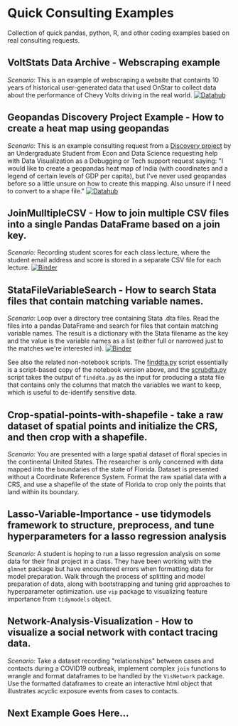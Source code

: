 # Quick Consulting Examples

Collection of quick pandas, python, R, and other coding examples based on real consulting requests.

## VoltStats Data Archive - Webscraping example

*Scenario:* This is an example of webscraping a website that containts 10 years of historical user-generated data that used OnStar to collect data about the performance of Chevy Volts driving in the real world. [![Datahub](https://img.shields.io/badge/launch-datahhub-blue)](https://dlab.datahub.berkeley.edu/hub/user-redirect/git-pull?repo=https%3A%2F%2Fgithub.com%2Fdlab-berkeley%2Fquick-consulting-examples&urlpath=tree%2Fquick-consulting-examples%2FVolt%20Stats%20solution%20in%20Python.ipynb&branch=master)


## Geopandas Discovery Project Example - How to create a heat map using geopandas

*Scenario:* This is an example consulting request from a [Discovery project](https://data.berkeley.edu/research/discovery-program-home) by an Undergraduate Student from Econ and Data Science requesting help with Data Visualization as a Debugging or Tech support request saying: "I would like to create a geopandas heat map of India (with coordinates and a legend of certain levels of GDP per capita), but I've never used geopandas before so a little unsure on how to create this mapping. Also unsure if I need to convert to a shape file."
[![Datahub](https://mybinder.org/badge_logo.svg)](https://dlab.datahub.berkeley.edu/hub/user-redirect/git-pull?repo=https%3A%2F%2Fgithub.com%2Fdlab-berkeley%2Fquick-consulting-examples&urlpath=tree%2Fquick-consulting-examples%2FGeopandas+Discovery+Project+Example.ipynb&branch=master)


## JoinMulltipleCSV - How to join multiple CSV files into a single Pandas DataFrame based on a join key.

*Scenario:* Recording student scores for each class lecture, where the student email address and score is stored in a separate CSV file for each lecture.
[![Binder](https://mybinder.org/badge_logo.svg)](https://mybinder.org/v2/gh/dlab-berkeley/quick-consulting-examples/master?filepath=JoinMulltipleCSV.ipynb)

## StataFileVariableSearch - How to search Stata files that contain matching variable names.

*Scenario:* Loop over a directory tree containing Stata .dta files. Read the files into a pandas DataFrame and search for files that contain matching variable names. The result is a dictionary with the Stata filename as the key and the value is the variable names as a list (either full or narrowed just to the matches we're interested in).
[![Binder](https://mybinder.org/badge_logo.svg)](https://mybinder.org/v2/gh/dlab-berkeley/quick-consulting-examples/master?filepath=StataFileVariableSearch.ipynb)

See also the related non-notebook scripts. The [finddta.py](./finddta.py) script essentially is a script-based copy of the notebook version above, and the [scrubdta.py](./scrubdta.py) script takes the output of `finddta.py` as the input for producing a stata file that contains only the columns that match the variables we want to keep, which is useful to de-identify sensitive data.

## Crop-spatial-points-with-shapefile - take a raw dataset of spatial points and initialize the CRS, and then crop with a shapefile. 

*Scenario:* You are presented with a large spatial dataset of floral species in the continental United States. The researcher is only concerned with data mapped into the boundaries of the state of Florida. Dataset is presented without a Coordinate Reference System. Format the raw spatial data with a CRS, and use a shapefile of the state of Florida to crop only the points that land within its boundary. 

## Lasso-Variable-Importance - use tidymodels framework to structure, preprocess, and tune hyperparameters for a lasso regression analysis

*Scenario:* A student is hoping to run a lasso regression analysis on some data for their final project in a class. They have been working with the `glmnet` package but have encountered errors when formatting data for model preparation. Walk through the process of splitting and model preparation of data, along with bootstrapping and tuning grid approaches to hyperparameter optimization. use `vip` package to visualizing feature importance from `tidymodels` object. 

## Network-Analysis-Visualization - How to visualize a social network with contact tracing data.

*Scenario:* Take a dataset recording "relationships" between cases and contacts during a COVID19 outbreak, implement complex `join` functions to wrangle and format dataframes to be handled by the `VisNetwork` package. Use the formatted dataframes to create an interactive html object that illustrates acyclic exposure events from cases to contacts. 



## Next Example Goes Here...
